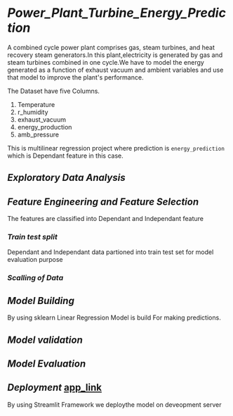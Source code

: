 # ***Power_Plant_Turbine_Energy_Prediction***

A combined cycle power plant comprises gas, steam turbines, and heat recovery steam generators.In this plant,electricity is generated by gas and steam turbines combined in one cycle.We have to model the energy generated as a function of exhaust vacuum and ambient variables and use that model to improve the plant's performance.

The Dataset have five Columns.

1. Temperature
2. r_humidity
3. exhaust_vacuum
4. energy_production
5. amb_pressure

This is multilinear regression project where prediction is `energy_prediction` which is Dependant feature in this case.

## ***Exploratory Data Analysis***



## ***Feature Engineering and Feature Selection***

The features are classified into Dependant and Independant feature

### ***Train test split***

Dependant and Independant data partioned into train test set for model evaluation purpose

### ***Scalling of Data***


## ***Model Building***

By using sklearn Linear Regression Model is build For making predictions.

## ***Model validation***


## ***Model Evaluation***


## ***Deployment*** [app_link](https://gas-steam-turbine-energy-prediction.streamlit.app/)
By using Streamlit Framework we deploythe model on deveopment server
